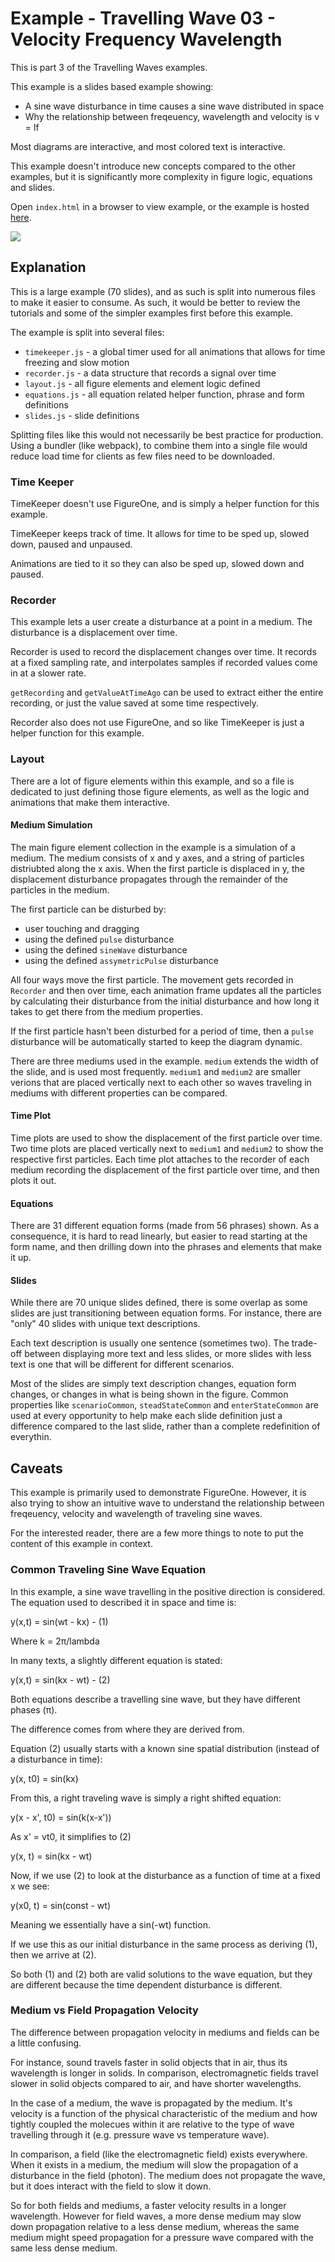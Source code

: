 # Example - Travelling Wave 03 - Velocity Frequency Wavelength

This is part 3 of the Travelling Waves examples.

This example is a slides based example showing:
* A sine wave disturbance in time causes a sine wave distributed in space
* Why the relationship between freqeuency, wavelength and velocity is v = lf

Most diagrams are interactive, and most colored text is interactive.

This example doesn't introduce new concepts compared to the other examples, but it is significantly more complexity in figure logic, equations and slides.

Open `index.html` in a browser to view example, or the example is hosted [here](https://airladon.github.io/FigureOne/examples/Traveling%20Wave%2003%20-%20Velocity%20Frequency%20Wavelength/index.html).

![](./example.gif)

## Explanation

This is a large example (70 slides), and as such is split into numerous files to make it easier to consume. As such, it would be better to review the tutorials and some of the simpler examples first before this example.

The example is split into several files:
* `timekeeper.js` - a global timer used for all animations that allows for time freezing and slow motion
* `recorder.js` - a data structure that records a signal over time
* `layout.js` - all figure elements and element logic defined
* `equations.js` - all equation related helper function, phrase and form definitions
* `slides.js` - slide definitions

Splitting files like this would not necessarily be best practice for production. Using a bundler (like webpack), to combine them into a single file would reduce load time for clients as few files need to be downloaded.

### Time Keeper
TimeKeeper doesn't use FigureOne, and is simply a helper function for this example.

TimeKeeper keeps track of time. It allows for time to be sped up, slowed down, paused and unpaused.

Animations are tied to it so they can also be sped up, slowed down and paused.

### Recorder

This example lets a user create a disturbance at a point in a medium. The disturbance is a displacement over time.

Recorder is used to record the displacement changes over time. It records at a fixed sampling rate, and interpolates samples if recorded values come in at a slower rate.

`getRecording` and `getValueAtTimeAgo` can be used to extract either the entire recording, or just the value saved at some time respectively.

Recorder also does not use FigureOne, and so like TimeKeeper is just a helper function for this example.

### Layout

There are a lot of figure elements within this example, and so a file is dedicated to just defining those figure elements, as well as the logic and animations that make them interactive.

#### Medium Simulation

The main figure element collection in the example is a simulation of a medium. The medium consists of x and y axes, and a string of particles distriubted along the x axis. When the first particle is displaced in y, the displacement disturbance propagates through the remainder of the particles in the medium.

The first particle can be disturbed by:
* user touching and dragging
* using the defined `pulse` disturbance
* using the defined `sineWave` disturbance
* using the defined `assymetricPulse` disturbance

All four ways move the first particle. The movement gets recorded in `Recorder` and then over time, each animation frame updates all the particles by calculating their disturbance from the initial disturbance and how long it takes to get there from the medium properties.

If the first particle hasn't been disturbed for a period of time, then a `pulse` disturbance will be automatically started to keep the diagram dynamic.

There are three mediums used in the example. `medium` extends the width of the slide, and is used most frequently. `medium1` and `medium2` are smaller verions that are placed vertically next to each other so waves traveling in mediums with different properties can be compared.

#### Time Plot

Time plots are used to show the displacement of the first particle over time. Two time plots are placed vertically next to `medium1` and `medium2` to show the respective first particles. Each time plot attaches to the recorder of each medium recording the displacement of the first particle over time, and then plots it out.

#### Equations

There are 31 different equation forms (made from 56 phrases) shown. As a consequence, it is hard to read linearly, but easier to read starting at the form name, and then drilling down into the phrases and elements that make it up.

#### Slides

While there are 70 unique slides defined, there is some overlap as some slides are just transitioning between equation forms. For instance, there are "only" 40 slides with unique text descriptions.

Each text description is usually one sentence (sometimes two). The trade-off between displaying more text and less slides, or more slides with less text is one that will be different for different scenarios.

Most of the slides are simply text description changes, equation form changes, or changes in what is being shown in the figure. Common properties like `scenarioCommon`, `steadStateCommon` and `enterStateCommon` are used at every opportunity to help make each slide definition just a difference compared to the last slide, rather than a complete redefinition of everythin.

## Caveats

This example is primarily used to demonstrate FigureOne. However, it is also trying to show an intuitive wave to understand the relationship between freqeuency, velocity and wavelength of traveling sine waves.

For the interested reader, there are a few more things to note to put the content of this example in context.

### Common Traveling Sine Wave Equation

In this example, a sine wave travelling in the positive direction is considered. The equation used to described it in space and time is:

y(x,t) = sin(wt - kx)   - (1)

Where k = 2π/lambda

In many texts, a slightly different equation is stated:

y(x,t) = sin(kx - wt)   - (2)

Both equations describe a travelling sine wave, but they have different phases (π).

The difference comes from where they are derived from.

Equation (2) usually starts with a known sine spatial distribution (instead of a disturbance in time):

y(x, t0) = sin(kx)

From this, a right traveling wave is simply a right shifted equation:

y(x - x', t0) = sin(k(x-x'))

As x' = vt0, it simplifies to (2)

y(x, t) = sin(kx - wt)

Now, if we use (2) to look at the disturbance as a function of time at a fixed x we see:

y(x0, t) = sin(const - wt)

Meaning we essentially have a sin(-wt) function.

If we use this as our initial disturbance in the same process as deriving (1), then we arrive at (2).

So both (1) and (2) both are valid solutions to the wave equation, but they are different because the time dependent disturbance is different.

### Medium vs Field Propagation Velocity

The difference between propagation velocity in mediums and fields can be a little confusing.

For instance, sound travels faster in solid objects that in air, thus its wavelength is longer in solids. In comparison, electromagnetic fields travel slower in solid objects compared to air, and have shorter wavelengths.

In the case of a medium, the wave is propagated by the medium. It's velocity is a function of the physical characteristic of the medium and how tightly coupled the molecues within it are relative to the type of wave travelling through it (e.g. pressure wave vs temperature wave).

In comparison, a field (like the electromagnetic field) exists everywhere. When it exists in a medium, the medium will slow the propagation of a disturbance in the field (photon). The medium does not propagate the wave, but it does interact with the field to slow it down.

So for both fields and mediums, a faster velocity results in a longer wavelength. However for field waves, a more dense medium may slow down propagation relative to a less dense medium, whereas the same medium might speed propagation for a pressure wave compared with the same less dense medium.
